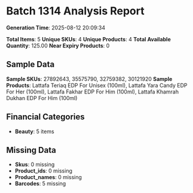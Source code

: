 # Batch 1314 Analysis Report

**Generation Time**: 2025-08-12 20:09:34

**Total Items**: 5
**Unique SKUs**: 4
**Unique Products**: 4
**Total Available Quantity**: 125.00
**Near Expiry Products**: 0

## Sample Data
**Sample SKUs**: 27892643, 35575790, 32759382, 30121920
**Sample Products**: Lattafa Teriaq EDP For Unisex (100ml), Lattafa Yara Candy EDP For Her (100ml), Lattafa Fakhar EDP For Him (100ml), Lattafa Khamrah Dukhan EDP For Him (100ml)

## Financial Categories
- **Beauty**: 5 items

## Missing Data
- **Skus**: 0 missing
- **Product_ids**: 0 missing
- **Product_names**: 0 missing
- **Barcodes**: 5 missing
